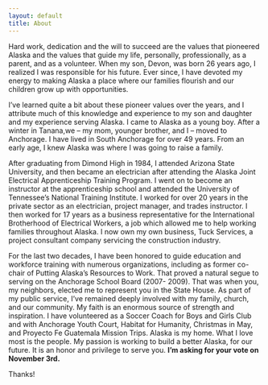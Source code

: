 ```yaml
---
layout: default
title: About
---
```


Hard work, dedication and the will to succeed are the values that pioneered Alaska and the values that guide my life, personally, professionally, as a parent, and as a volunteer. When my son, Devon, was born 26 years ago, I realized I was responsible for his future. Ever since, I have devoted my energy to making Alaska a place where our families flourish and our children grow up with opportunities.

I’ve learned quite a bit about these pioneer values over the years, and I attribute much of this knowledge and experience to my son and daughter and my experience serving Alaska. 
I came to Alaska as a young boy. After a winter in Tanana,we – my mom, younger brother, and I – moved to Anchorage. I have lived in South Anchorage for over 49 years. From an early age, I knew Alaska was where I was going to raise a family.

After graduating from Dimond High in 1984, I attended Arizona State University, and then became an electrician after attending the Alaska Joint Electrical Apprenticeship Training Program. I went on to become an instructor at the apprenticeship school and attended the University of Tennessee’s National Training Institute.
I worked for over 20 years in the private sector as an electrician, project manager, and trades instructor. I then worked for 17 years as a business representative for the International Brotherhood of Electrical Workers, a job which allowed me to help working families throughout Alaska. I now own my own business, Tuck Services, a project consultant company servicing the construction industry.

For the last two decades, I have been honored to guide education and workforce training with numerous organizations, including as former co-chair of Putting Alaska’s Resources to Work. That proved a natural segue to serving on the Anchorage School Board (2007- 2009). That was when you, my neighbors, elected me to represent you in the State House. 
As part of my public service, I’ve remained deeply involved with my family, church, and our community. My faith is an enormous source of strength and inspiration. I have volunteered as a Soccer Coach for Boys and Girls Club and with Anchorage Youth Court, Habitat for Humanity, Christmas in May, and Proyecto Fe Guatemala Mission Trips.
Alaska is my home. What I love most is the people. My passion is working to build a better Alaska, for our future. It is an honor and privilege to serve you. <strong>I’m asking for your vote on November 3rd.</strong>

Thanks!